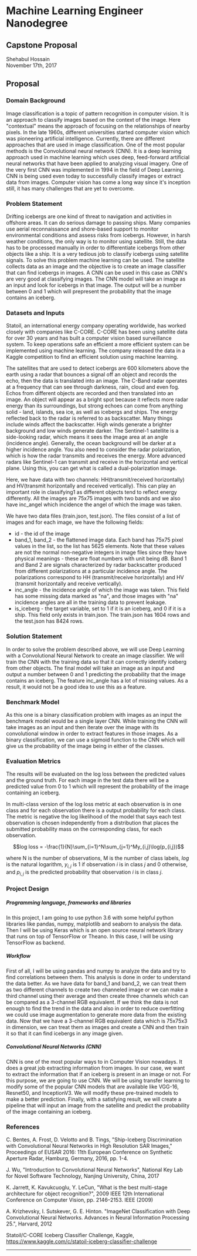 # Machine Learning Engineer Nanodegree
## Capstone Proposal
Shehabul Hossain  
November 17th, 2017

## Proposal
<!-- _(approx. 2-3 pages)_ -->

### Domain Background
<!-- _(approx. 1-2 paragraphs)_ -->

<!-- In this section, provide brief details on the background information of the domain from which the project is proposed. Historical information relevant to the project should be included. It should be clear how or why a problem in the domain can or should be solved. Related academic research should be appropriately cited in this section, including why that research is relevant. Additionally, a discussion of your personal motivation for investigating a particular problem in the domain is encouraged but not required. -->

Image classification is a topic of pattern recognition in computer vision. It is an approach to classify images based on the context of the image. Here "contextual" means the approach of focusing on the relationships of nearby pixels. In the late 1960s, different universities started computer vision which was pioneering artificial intelligence. Currently, there are different approaches that are used in image classification. One of the most popular methods is the Convolutional neural network (CNN). It is a deep learning approach used in machine learning which uses deep, feed-forward artificial neural networks that have been applied to analyzing visual imagery. One of the very first CNN was implemented in 1994 in the field of Deep Learning. CNN is being used even today to successfully classify images or extract data from images. Computer vision has come a long way since it's inception still, it has many challenges that are yet to overcome. 


### Problem Statement
<!-- _(approx. 1 paragraph)_ -->

<!-- In this section, clearly describe the problem that is to be solved. The problem described should be well defined and should have at least one relevant potential solution. Additionally, describe the problem thoroughly such that it is clear that the problem is quantifiable (the problem can be expressed in mathematical or logical terms) , measurable (the problem can be measured by some metric and clearly observed), and replicable (the problem can be reproduced and occurs more than once). -->

Drifting icebergs are one kind of threat to navigation and activities in offshore areas. It can do serious damage to passing ships. Many companies use aerial reconnaissance and shore-based support to monitor environmental conditions and assess risks from icebergs. However, in harsh weather conditions, the only way is to monitor using satellite. Still, the data has to be processed manually in order to differentiate icebergs from other objects like a ship. It is a very tedious job to classify icebergs using satellite signals. To solve this problem machine learning can be used. The satellite collects data as an image and the objective is to create an image classifier that can find icebergs in images. A CNN can be used in this case as CNN's are very good at classifying images. The CNN model will take an image as an input and look for icebergs in that image. The output will be a number between 0 and 1 which will prepresent the probability that the image contains an iceberg. 




### Datasets and Inputs
<!-- _(approx. 2-3 paragraphs)_ -->

<!-- In this section, the dataset(s) and/or input(s) being considered for the project should be thoroughly described, such as how they relate to the problem and why they should be used. Information such as how the dataset or input is (was) obtained, and the characteristics of the dataset or input, should be included with relevant references and citations as necessary It should be clear how the dataset(s) or input(s) will be used in the project and whether their use is appropriate given the context of the problem. -->


Statoil, an international energy company operating worldwide, has worked closely with companies like C-CORE. C-CORE has been using satellite data for over 30 years and has built a computer vision based surveillance system. To keep operations safe an efficient a more efficient system can be implemented using machine learning. The company released the data in a Kaggle competition to find an efficient solution using machine learning. 



The satellites that are used to detect icebergs are 600 kilometers above the earth using a radar that bounces a signal off an object and records the echo, then the data is translated into an image. The C-Band radar operates at a frequency that can see through darkness, rain, cloud and even fog. Echos from different objects are recorded and then translated into an image. An object will appear as a bright spot because it reflects more radar energy than its surroundings, but strong echoes can come from anything solid - land, islands, sea ice, as well as icebergs and ships. The energy reflected back to the radar is referred to as backscatter. Many things include winds affect the backscatter. High winds generate a brighter background and low winds generate darker. The Sentinel-1 satellite is a side-looking radar, which means it sees the image area at an angle (incidence angle). Generally, the ocean background will be darker at a higher incidence angle. You also need to consider the radar polarization, which is how the radar transmits and receives the energy. More advanced radars like Sentinel-1 can transmit and receive in the horizontal and vertical plane. Using this, you can get what is called a dual-polarization image.



Here, we have data with two channels: HH(transmit/received horizontally) and HV(transmit horizontally and received vertically). This can play an important role in classifying1 as different objects tend to reflect energy differently. All the images are 75x75 images with two bands and we also have inc_angel which incidence the angel of which the image was taken. 



We have two data files (train.json, test.json). The files consist of a list of images and for each image, we have the following fields:

- id - the id of the image
- band_1, band_2 - the flattened image data. Each band has 75x75 pixel values in the list, so the list has 5625 elements. Note that these values are not the normal non-negative integers in image files since they have physical meanings - these are float numbers with unit being dB. Band 1 and Band 2 are signals characterized by radar backscatter produced from different polarizations at a particular incidence angle. The polarizations correspond to HH (transmit/receive horizontally) and HV (transmit horizontally and receive vertically).
- inc_angle - the incidence angle of which the image was taken. This field has some missing data marked as "na", and those images with "na" incidence angles are all in the training data to prevent leakage.
- is_iceberg - the target variable, set to 1 if it is an iceberg, and 0 if it is a ship. This field only exists in train.json. The train.json has 1604 rows and the test.json has 8424 rows.





### Solution Statement
<!-- _(approx. 1 paragraph)_ -->

<!-- In this section, clearly describe a solution to the problem. The solution should be applicable to the project domain and appropriate for the dataset(s) or input(s) given. Additionally, describe the solution thoroughly such that it is clear that the solution is quantifiable (the solution can be expressed in mathematical or logical terms) , measurable (the solution can be measured by some metric and clearly observed), and replicable (the solution can be reproduced and occurs more than once). -->

In order to solve the problem described above, we will use Deep Learning with a Convolutional Neural Network to create an image classifier. We will train the CNN with the training data so that it can correctly identify iceberg from other objects. The final model will take an image as an input and output a number between 0 and 1 predicting the probability that the image contains an iceberg. The feature inc_angle has a lot of missing values. As a result, it would not be a good idea to use this as a feature.  

### Benchmark Model
<!-- _(approximately 1-2 paragraphs)_ -->

<!-- In this section, provide the details for a benchmark model or result that relates to the domain, problem statement, and intended solution. Ideally, the benchmark model or result contextualizes existing methods or known information in the domain and problem given, which could then be objectively compared to the solution. Describe how the benchmark model or result is measurable (can be measured by some metric and clearly observed) with thorough detail. -->

As this one is a binary classification problem with images as an input the benchmark model would be a single layer CNN. While training the CNN will take images as an input and then iterate over the image with its convolutional window in order to extract features in those images. As a binary classification, we can use a sigmoid function to the CNN which will give us the probability of the image being in either of the classes. 

### Evaluation Metrics
<!-- _(approx. 1-2 paragraphs)_ -->

<!-- In this section, propose at least one evaluation metric that can be used to quantify the performance of both the benchmark model and the solution model. The evaluation metric(s) you propose should be appropriate given the context of the data, the problem statement, and the intended solution. Describe how the evaluation metric(s) are derived and provide an example of their mathematical representations (if applicable). Complex evaluation metrics should be clearly defined and quantifiable (can be expressed in mathematical or logical terms). -->

The results will be evaluated on the log loss between the predicted values and the ground truth. For each image in the test data there will be a predicted value from 0 to 1 which will represent the probability of the image containing an iceberg. 

In multi-class version of the log loss metric at each observation is in one class and for each observation there is a output probability for each class. The metric is negative the log likelihood of the model that says each test observation is chosen independently from a distribution that places the submitted probability mass on the corresponding class, for each observation.


$$log loss = -\frac{1}{N}\sum_{i=1}^N\sum_{j=1}^My_{i,j}\log(p_{i,j})$$

where N is the number of observations, M is the number of class labels, $log$ is the natural logarithm, $y_{i,j}$ is 1 if observation $i$ is in class $j$ and 0 otherwise, and $p_{i,j}$ is the predicted probability that observation $i$ is in class $j$.

### Project Design
<!-- _(approx. 1 page)_ -->

<!-- In this final section, summarize a theoretical workflow for approaching a solution given the problem. Provide thorough discussion for what strategies you may consider employing, what analysis of the data might be required before being used, or which algorithms will be considered for your implementation. The workflow and discussion that you provide should align with the qualities of the previous sections. Additionally, you are encouraged to include small visualizations, pseudocode, or diagrams to aid in describing the project design, but it is not required. The discussion should clearly outline your intended workflow of the capstone project. -->

##### Programming language, frameworks and libraries
In this project, I am going to use python 3.6 with some helpful python libraries like pandas, numpy, matplotlib and seaborn to analysis the data. Then I will be using Keras which is an open source neural network library that runs on top of TensorFlow or Theano. In this case, I will be using TensorFlow as backend.

##### Workflow
First of all, I will be using pandas and numpy to analyze the data and try to find correlations between them. This analysis is done in order to understand the data better. As we have data for band\_1 and band\_2, we can treat them as two different channels to create two channeled image or we can make a third channel using their average and then create three channels which can be compared as a 3-channel RGB equivalent. If we think the data is not enough to find the trend in the data and also in order to reduce overfitting we could use image augmentation to generate more data from the existing data. Now that we have a 3-channel RGB equivalent data which is 75x75x3 in dimension, we can treat them as images and create a CNN and then train it so that it can find icebergs in any image given. 

##### Convolutional Neural Networks (CNN) 
CNN is one of the most popular ways to in Computer Vision nowadays. It does a great job extracting information from images. In our case, we want to extract the information that if an iceberg is present in an image or not. For this purpose, we are going to use CNN. We will be using transfer learning to modify some of the popular CNN models that are available like VGG-16, Resnet50, and InceptionV3. We will modify these pre-trained models to make a better prediction. Finally, with a satisfying result, we will create a pipeline that will input an image from the satellite and predict the probability of the image containing an iceberg. 


### References
C. Bentes, A. Frost, D. Velotto and B. Tings, "Ship-Iceberg Discrimination with Convolutional Neural Networks in High Resolution SAR Images," Proceedings of EUSAR 2016: 11th European Conference on Synthetic Aperture Radar, Hamburg, Germany, 2016, pp. 1-4.

J. Wu, "Introduction to Convolutional Neural Networks", National Key Lab for Novel Software Technology, Nanjing University, China, 2017  

K. Jarrett, K. Kavukcuoglu, Y. LeCun, "What is the best multi-stage architecture for object recognition?", 2009 IEEE 12th International Conference on Computer Vision, pp. 2146–2153. IEEE (2009)

A. Krizhevsky, I. Sutskever, G. E. Hinton. "ImageNet Classification with Deep Convolutional Neural Networks. Advances in Neural Information Processing 25.", Harvard, 2012

Statoil/C-CORE Iceberg Classifier Challenge, Kaggle,
https://www.kaggle.com/c/statoil-iceberg-classifier-challenge


-----------

<!-- **Before submitting your proposal, ask yourself. . .**

- Does the proposal you have written follow a well-organized structure similar to that of the project template?
- Is each section (particularly **Solution Statement** and **Project Design**) written in a clear, concise and specific fashion? Are there any ambiguous terms or phrases that need clarification?
- Would the intended audience of your project be able to understand your proposal?
- Have you properly proofread your proposal to assure there are minimal grammatical and spelling mistakes?
- Are all the resources used for this project correctly cited and referenced? -->
